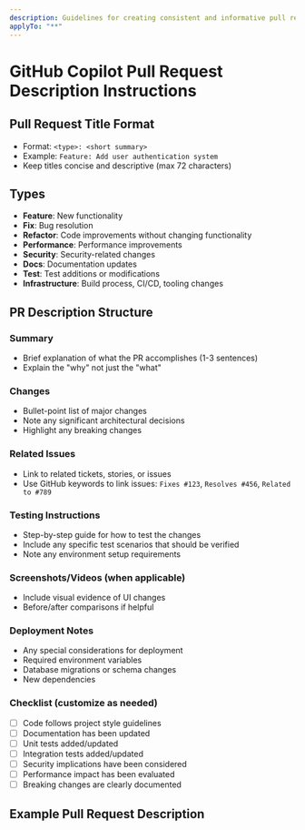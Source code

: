 ```yaml
---
description: Guidelines for creating consistent and informative pull request descriptions.
applyTo: "**"
---
```


# GitHub Copilot Pull Request Description Instructions

## Pull Request Title Format

- Format: `<type>: <short summary>`
- Example: `Feature: Add user authentication system`
- Keep titles concise and descriptive (max 72 characters)

## Types

- **Feature**: New functionality
- **Fix**: Bug resolution
- **Refactor**: Code improvements without changing functionality
- **Performance**: Performance improvements
- **Security**: Security-related changes
- **Docs**: Documentation updates
- **Test**: Test additions or modifications
- **Infrastructure**: Build process, CI/CD, tooling changes

## PR Description Structure

### Summary

- Brief explanation of what the PR accomplishes (1-3 sentences)
- Explain the "why" not just the "what"

### Changes

- Bullet-point list of major changes
- Note any significant architectural decisions
- Highlight any breaking changes

### Related Issues

- Link to related tickets, stories, or issues
- Use GitHub keywords to link issues: `Fixes #123`, `Resolves #456`, `Related to #789`

### Testing Instructions

- Step-by-step guide for how to test the changes
- Include any specific test scenarios that should be verified
- Note any environment setup requirements

### Screenshots/Videos (when applicable)

- Include visual evidence of UI changes
- Before/after comparisons if helpful

### Deployment Notes

- Any special considerations for deployment
- Required environment variables
- Database migrations or schema changes
- New dependencies

### Checklist (customize as needed)

- [ ] Code follows project style guidelines
- [ ] Documentation has been updated
- [ ] Unit tests added/updated
- [ ] Integration tests added/updated
- [ ] Security implications have been considered
- [ ] Performance impact has been evaluated
- [ ] Breaking changes are clearly documented

## Example Pull Request Description

